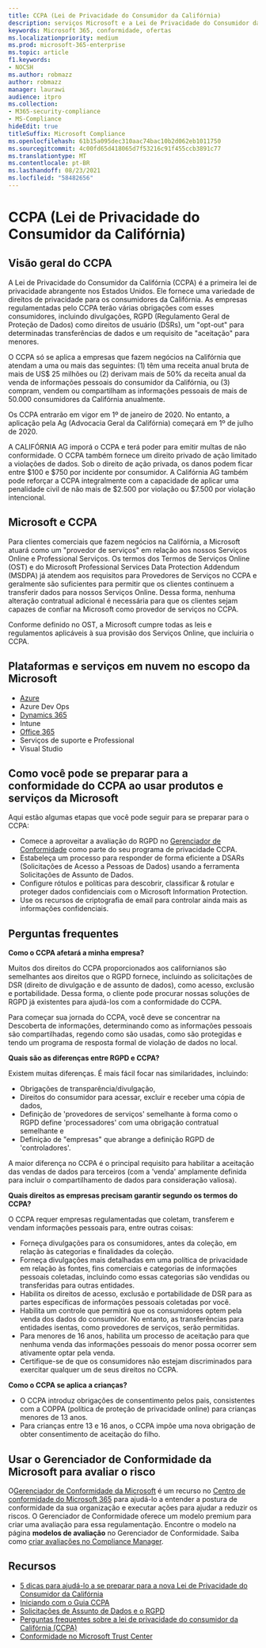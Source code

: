 ```yaml
---
title: CCPA (Lei de Privacidade do Consumidor da Califórnia)
description: serviços Microsoft e a Lei de Privacidade do Consumidor da Califórnia (CCPA).
keywords: Microsoft 365, conformidade, ofertas
ms.localizationpriority: medium
ms.prod: microsoft-365-enterprise
ms.topic: article
f1.keywords:
- NOCSH
ms.author: robmazz
author: robmazz
manager: laurawi
audience: itpro
ms.collection:
- M365-security-compliance
- MS-Compliance
hideEdit: true
titleSuffix: Microsoft Compliance
ms.openlocfilehash: 61b15a095dec310aac74bac10b2d062eb1011750
ms.sourcegitcommit: 4c00fd65d418065d7f53216c91f455ccb3891c77
ms.translationtype: MT
ms.contentlocale: pt-BR
ms.lasthandoff: 08/23/2021
ms.locfileid: "58482656"
---
```

# <a name="california-consumer-privacy-act-ccpa"></a>CCPA (Lei de Privacidade do Consumidor da Califórnia)

## <a name="ccpa-overview"></a>Visão geral do CCPA

A Lei de Privacidade do Consumidor da Califórnia (CCPA) é a primeira lei de privacidade abrangente nos Estados Unidos. Ele fornece uma variedade de direitos de privacidade para os consumidores da Califórnia.  As empresas regulamentadas pelo CCPA terão várias obrigações com esses consumidores, incluindo divulgações, RGPD (Regulamento Geral de Proteção de Dados) como direitos de usuário (DSRs), um "opt-out" para determinadas transferências de dados e um requisito de "aceitação" para menores.

O CCPA só se aplica a empresas que fazem negócios na Califórnia que atendam a uma ou mais das seguintes: (1) têm uma receita anual bruta de mais de US$ 25 milhões ou (2) derivam mais de 50% da receita anual da venda de informações pessoais do consumidor da Califórnia, ou (3) compram, vendem ou compartilham as informações pessoais de mais de 50.000 consumidores da Califórnia anualmente.

Os CCPA entrarão em vigor em 1º de janeiro de 2020. No entanto, a aplicação pela Ag (Advocacia Geral da Califórnia) começará em 1º de julho de 2020.

A CALIFÓRNIA AG imporá o CCPA e terá poder para emitir multas de não conformidade. O CCPA também fornece um direito privado de ação limitado a violações de dados. Sob o direito de ação privada, os danos podem ficar entre $100 e $750 por incidente por consumidor. A Califórnia AG também pode reforçar a CCPA integralmente com a capacidade de aplicar uma penalidade civil de não mais de $2.500 por violação ou $7.500 por violação intencional.

## <a name="microsoft-and-the-ccpa"></a>Microsoft e CCPA

Para clientes comerciais que fazem negócios na Califórnia, a Microsoft atuará como um "provedor de serviços" em relação aos nossos Serviços Online e Professional Serviços.  Os termos dos Termos de Serviços Online (OST) e do Microsoft Professional Services Data Protection Addendum (MSDPA) já atendem aos requisitos para Provedores de Serviços no CCPA e geralmente são suficientes para permitir que os clientes continuem a transferir dados para nossos Serviços Online. Dessa forma, nenhuma alteração contratual adicional é necessária para que os clientes sejam capazes de confiar na Microsoft como provedor de serviços no CCPA.

Conforme definido no OST, a Microsoft cumpre todas as leis e regulamentos aplicáveis à sua provisão dos Serviços Online, que incluiria o CCPA.  

## <a name="microsoft-in-scope-cloud-platforms--services"></a>Plataformas e serviços em nuvem no escopo da Microsoft

- [Azure](https://aka.ms/AzureCompliance)
- Azure Dev Ops
- [Dynamics 365](https://aka.ms/d365-compliance-list)
- Intune
- [Office 365](https://aka.ms/o365-compliance-framework)
- Serviços de suporte e Professional
- Visual Studio

## <a name="how-you-can-prepare-for-your-ccpa-compliance-when-using-microsoft-products-and-services"></a>Como você pode se preparar para a conformidade do CCPA ao usar produtos e serviços da Microsoft

Aqui estão algumas etapas que você pode seguir para se preparar para o CCPA:

- Comece a aproveitar a avaliação do RGPD no [Gerenciador de Conformidade](/microsoft-365/compliance/compliance-manager) como parte do seu programa de privacidade CCPA.
- Estabeleça um processo para responder de forma eficiente a DSARs (Solicitações de Acesso a Pessoas de Dados) usando a ferramenta Solicitações de Assunto de Dados.
- Configure rótulos e políticas para descobrir, classificar & rotular e proteger dados confidenciais com o Microsoft Information Protection.
- Use os recursos de criptografia de email para controlar ainda mais as informações confidenciais.

## <a name="frequently-asked-questions"></a>Perguntas frequentes

**Como o CCPA afetará a minha empresa?**

Muitos dos direitos do CCPA proporcionados aos californianos são semelhantes aos direitos que o RGPD fornece, incluindo as solicitações de DSR (direito de divulgação e de assunto de dados), como acesso, exclusão e portabilidade. Dessa forma, o cliente pode procurar nossas soluções de RGPD já existentes para ajudá-los com a conformidade do CCPA.

Para começar sua jornada do CCPA, você deve se concentrar na Descoberta de informações, determinando como as informações pessoais são compartilhadas, regendo como são usadas, como são protegidas e tendo um programa de resposta formal de violação de dados no local.

**Quais são as diferenças entre RGPD e CCPA?**

Existem muitas diferenças. É mais fácil focar nas similaridades, incluindo:

- Obrigações de transparência/divulgação,
- Direitos do consumidor para acessar, excluir e receber uma cópia de dados,
- Definição de 'provedores de serviços' semelhante à forma como o RGPD define 'processadores' com uma obrigação contratual semelhante e
- Definição de "empresas" que abrange a definição RGPD de 'controladores'.

A maior diferença no CCPA é o principal requisito para habilitar a aceitação das vendas de dados para terceiros (com a 'venda' amplamente definida para incluir o compartilhamento de dados para consideração valiosa).

**Quais direitos as empresas precisam garantir segundo os termos do CCPA?**

O CCPA requer empresas regulamentadas que coletam, transferem e vendam informações pessoais para, entre outras coisas:

- Forneça divulgações para os consumidores, antes da coleção, em relação às categorias e finalidades da coleção.
- Forneça divulgações mais detalhadas em uma política de privacidade em relação às fontes, fins comerciais e categorias de informações pessoais coletadas, incluindo como essas categorias são vendidas ou transferidas para outras entidades.
- Habilita os direitos de acesso, exclusão e portabilidade de DSR para as partes específicas de informações pessoais coletadas por você.
- Habilita um controle que permitirá que os consumidores optem pela venda dos dados do consumidor. No entanto, as transferências para entidades isentas, como provedores de serviços, serão permitidas.
- Para menores de 16 anos, habilita um processo de aceitação para que nenhuma venda das informações pessoais do menor possa ocorrer sem ativamente optar pela venda.
- Certifique-se de que os consumidores não estejam discriminados para exercitar qualquer um de seus direitos no CCPA.

**Como o CCPA se aplica a crianças?**

- O CCPA introduz obrigações de consentimento pelos pais, consistentes com a COPPA (política de proteção de privacidade online) para crianças menores de 13 anos.
- Para crianças entre 13 e 16 anos, o CCPA impõe uma nova obrigação de obter consentimento de aceitação do filho.

## <a name="use-microsoft-compliance-manager-to-assess-your-risk"></a>Usar o Gerenciador de Conformidade da Microsoft para avaliar o risco

O[Gerenciador de Conformidade da Microsoft](/microsoft-365/compliance/compliance-manager) é um recurso no [Centro de conformidade do Microsoft 365](/microsoft-365/compliance/microsoft-365-compliance-center) para ajudá-lo a entender a postura de conformidade da sua organização e executar ações para ajudar a reduzir os riscos. O Gerenciador de Conformidade oferece um modelo premium para criar uma avaliação para essa regulamentação. Encontre o modelo na página **modelos de avaliação** no Gerenciador de Conformidade. Saiba como [criar avaliações no Compliance Manager](/microsoft-365/compliance/compliance-manager-assessments).

## <a name="resources"></a>Recursos

- [5 dicas para ajudá-lo a se preparar para a nova Lei de Privacidade do Consumidor da Califórnia](https://aka.ms/M365ComplianceBlog_RSA)
- [Iniciando com o Guia CCPA](https://info.microsoft.com/ww-landing-Five-tips-to-help-you-prepare-for-the-California-Consumer-Privacy-Act.html)
- [Solicitações de Assunto de Dados e o RGPD](gdpr-data-subject-requests.md)
- [Perguntas frequentes sobre a lei de privacidade do consumidor da Califórnia (CCPA)](ccpa-faq.yml)
- [Conformidade no Microsoft Trust Center](https://www.microsoft.com/trust-center/compliance/compliance-overview)
